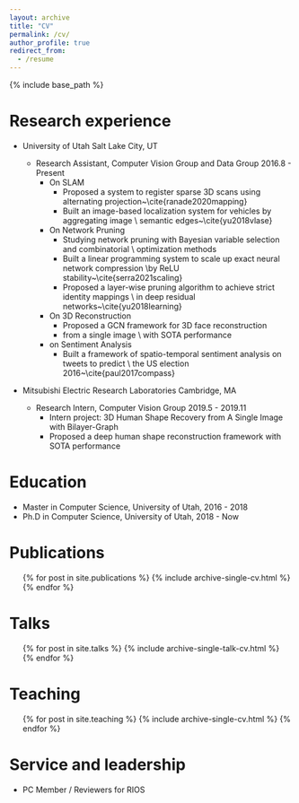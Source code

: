 ```yaml
---
layout: archive
title: "CV"
permalink: /cv/
author_profile: true
redirect_from:
  - /resume
---
```


{% include base_path %}

Research experience
======

* University of Utah                                        Salt Lake City, UT
    * Research Assistant, Computer Vision Group and Data Group 2016.8 - Present
        * On SLAM                    
            * Proposed a system to register sparse 3D scans using alternating projection~\cite{ranade2020mapping}
            * Built an image-based localization system for vehicles by aggregating image \\ semantic edges~\cite{yu2018vlase}
        * On Network Pruning      
            * Studying network pruning with Bayesian variable selection and combinatorial \\ optimization methods
            * Built a linear programming system to scale up exact neural network compression \\by ReLU stability~\cite{serra2021scaling}            
            * Proposed a layer-wise pruning algorithm to achieve strict identity mappings \\ in deep residual networks~\cite{yu2018learning}     
        * On 3D Reconstruction        
            * Proposed a GCN framework for 3D face reconstruction 
            * from a single image \\ with SOTA performance
        * on Sentiment Analysis       
            * Built a framework of spatio-temporal sentiment analysis on tweets to predict \\ the US election 2016~\cite{paul2017compass}

* Mitsubishi Electric Research Laboratories                Cambridge, MA

    * Research Intern, Computer Vision Group                   2019.5 - 2019.11
        * Intern project: 3D Human Shape Recovery from A Single Image with Bilayer-Graph
        * Proposed a deep human shape reconstruction framework with SOTA performance

Education
======

* Master in Computer Science, University of Utah, 2016 - 2018
* Ph.D in Computer Science, University of Utah, 2018 - Now

Publications
======
  <ul>{% for post in site.publications %}
    {% include archive-single-cv.html %}
  {% endfor %}</ul>
  
Talks
======
  <ul>{% for post in site.talks %}
    {% include archive-single-talk-cv.html %}
  {% endfor %}</ul>
  
Teaching
======
  <ul>{% for post in site.teaching %}
    {% include archive-single-cv.html %}
  {% endfor %}</ul>
  
Service and leadership
======
* PC Member / Reviewers for RIOS
